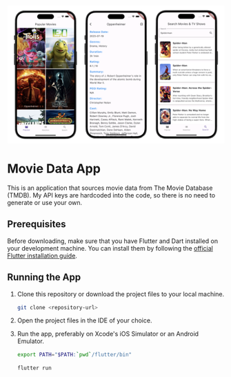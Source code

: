 ![App Mock](mock.png)

# Movie Data App

This is an application that sources movie data from The Movie Database (TMDB). My API keys are hardcoded into the code, so there is no need to generate or use your own.

## Prerequisites

Before downloading, make sure that you have Flutter and Dart installed on your development machine. You can install them by following the [official Flutter installation guide](https://flutter.dev/docs/get-started/install).

## Running the App

1. Clone this repository or download the project files to your local machine.

   ```bash
   git clone <repository-url>
   ```

2. Open the project files in the IDE of your choice.

3. Run the app, preferably on Xcode's iOS Simulator or an Android Emulator.

   ```bash
   export PATH="$PATH:`pwd`/flutter/bin"
   ```

   ```bash
   flutter run
   ```